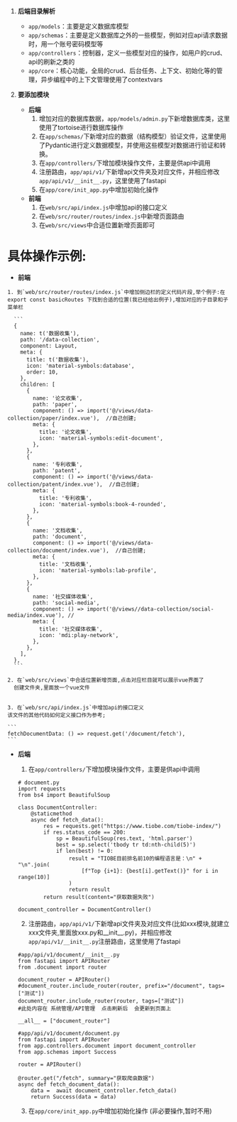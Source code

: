 1. **后端目录解析**
   - `app/models`：主要是定义数据库模型
   - `app/schemas`：主要是定义数据库之外的一些模型，例如对应api请求数据时，用一个账号密码模型等
   - `app/controllers`：控制器，定义一些模型对应的操作，如用户的crud、api的刷新之类的
   - `app/core`：核心功能，全局的crud、后台任务、上下文、初始化等的管理，异步编程中的上下文管理使用了contextvars


2. **要添加模块**
   - **后端**
     1. 增加对应的数据库数据，`app/models/admin.py`下新增数据库类，这里使用了tortoise进行数据库操作
     2. 在`app/schemas/`下新增对应的数据（结构模型）验证文件，这里使用了Pydantic进行定义数据模型，并使用这些模型对数据进行验证和转换。
     3. 在`app/controllers/`下增加模块操作文件，主要是供api中调用
     4. 注册路由，`app/api/v1/`下新增api文件夹及对应文件，并相应修改`app/api/v1/__init__.py`，这里使用了fastapi
     5. 在`app/core/init_app.py`中增加初始化操作
   - **前端**
     1. 在`web/src/api/index.js`中增加api的接口定义
     2. 在`web/src/router/routes/index.js`中新增页面路由
     3. 在`web/src/views`中合适位置新增页面即可



# 具体操作示例:
   - **前端**

    1. 到`web/src/router/routes/index.js`中增加侧边栏的定义代码片段,举个例子:在export const basicRoutes 下找到合适的位置(我已经给出例子),增加对应的子目录和子菜单栏

      ```
      {
        name: t('数据收集'), 
        path: '/data-collection',
        component: Layout,
        meta: {
          title: t('数据收集'),
          icon: 'material-symbols:database',
          order: 10,
        },
        children: [
          {
            name: '论文收集',
            path: 'paper',
            component: () => import('@/views/data-collection/paper/index.vue'),  //自己创建;
            meta: {
              title: '论文收集',
              icon: 'material-symbols:edit-document',
            },
          },
          {
            name: '专利收集',
            path: 'patent',
            component: () => import('@/views/data-collection/patent/index.vue'),  //自己创建;
            meta: {
              title: '专利收集',
              icon: 'material-symbols:book-4-rounded',
            },
          },
          {
            name: '文档收集',
            path: 'document',
            component: () => import('@/views/data-collection/document/index.vue'),  //自己创建;
            meta: {
              title: '文档收集',
              icon: 'material-symbols:lab-profile',
            },
          },
          {
            name: '社交媒体收集',
            path: 'social-media',
            component: () => import('@/views//data-collection/social-media/index.vue'), //
            meta: {
              title: '社交媒体收集',
              icon: 'mdi:play-network',
            },
          },
        ],
      },
      ```

    2. 在`web/src/views`中合适位置新增页面,点击对应栏目就可以展示vue界面了
      创建文件夹,里面放一个vue文件


    3. 在`web/src/api/index.js`中增加api的接口定义
    该文件的其他代码如何定义接口作为参考;

    ```
    fetchDocumentData: () => request.get('/document/fetch'),
    ```

- **后端**
    1. 在`app/controllers/`下增加模块操作文件，主要是供api中调用

    ```
    # document.py
    import requests
    from bs4 import BeautifulSoup

    class DocumentController:
        @staticmethod
        async def fetch_data():
            res = requests.get("https://www.tiobe.com/tiobe-index/")
            if res.status_code == 200:
                sp = BeautifulSoup(res.text, 'html.parser')
                best = sp.select('tbody tr td:nth-child(5)')
                if len(best) != 0:
                    result = "TIOBE目前排名前10的编程语言是：\n" + "\n".join(
                        [f"Top {i+1}: {best[i].getText()}" for i in range(10)]
                    )
                    return result
            return result(content="获取数据失败")

    document_controller = DocumentController()
    ```

     2. 注册路由，`app/api/v1/`下新增api文件夹及对应文件(比如xxx模块,就建立xxx文件夹,里面放xxx.py和__init__.py)，并相应修改`app/api/v1/__init__.py`注册路由，这里使用了fastapi
    ```
    #app/api/v1/document/__init__.py
    from fastapi import APIRouter
    from .document import router

    document_router = APIRouter()
    #document_router.include_router(router, prefix="/document", tags=["测试"])
    document_router.include_router(router, tags=["测试"])
    #此处内容在 系统管理/API管理  点击刷新后  会更新到页面上

    __all__ = ["document_router"]
    ```

    ```
    #app/api/v1/document/document.py
    from fastapi import APIRouter
    from app.controllers.document import document_controller
    from app.schemas import Success

    router = APIRouter()

    @router.get("/fetch", summary="获取爬虫数据")
    async def fetch_document_data():
        data =  await document_controller.fetch_data()
        return Success(data = data) 
    ```

    3. 在`app/core/init_app.py`中增加初始化操作 (非必要操作,暂时不用)




